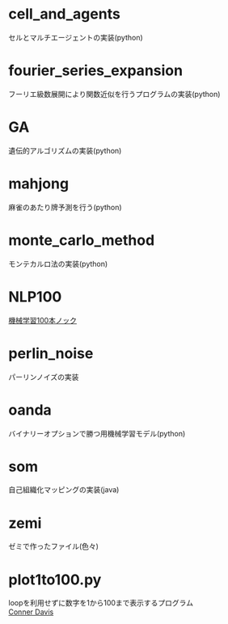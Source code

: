 # cell_and_agents
セルとマルチエージェントの実装(python)  
# fourier_series_expansion
フーリエ級数展開により関数近似を行うプログラムの実装(python)  
# GA
遺伝的アルゴリズムの実装(python)  
# mahjong
麻雀のあたり牌予測を行う(python)  
# monte_carlo_method
モンテカルロ法の実装(python)  
# NLP100
[機械学習100本ノック](http://www.cl.ecei.tohoku.ac.jp/nlp100/)  
# perlin_noise
パーリンノイズの実装  
# oanda
バイナリーオプションで勝つ用機械学習モデル(python)  
# som
自己組織化マッピングの実装(java)  
# zemi
ゼミで作ったファイル(色々)  
# plot1to100.py
loopを利用せずに数字を1から100まで表示するプログラム  
[Conner Davis](https://twitter.com/i_kaseki/status/1200348149186842624?s=20)
